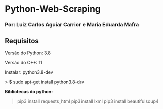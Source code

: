 <h1> Python-Web-Scraping </h1>
<h3> Por: Luiz Carlos Aguiar Carrion e Maria Eduarda Mafra </h3>

<h2> Requisitos </h2>
<p> Versão do Python: 3.8 </p>
<p> Versão do C++: 11 </p>

<p> Instalar: python3.8-dev </p>
> $ sudo apt-get install python3.8-dev

<p><b> Bibliotecas do python: </b></p>

> pip3 install requests_html
> pip3 install lxml 
> pip3 install beautifulsoup4
